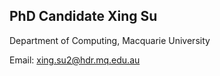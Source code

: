 ## PhD Candidate Xing Su

Department of Computing, Macquarie University

Email: xing.su2@hdr.mq.edu.au
